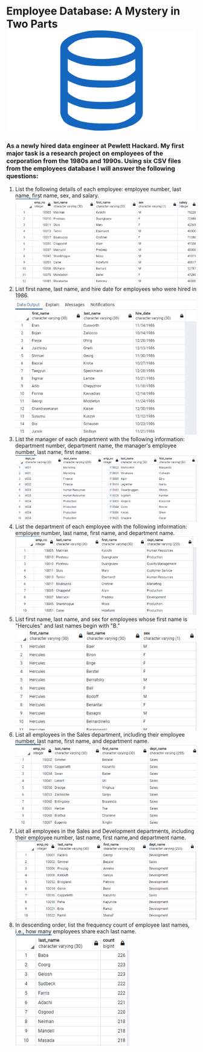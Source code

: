 

# Employee Database: A Mystery in Two Parts  ![](Images/sql.png)


### As a newly hired data engineer at Pewlett Hackard. My first major task is a research project on employees of the corporation from the 1980s and 1990s. Using six CSV files from the employees database I will answer the following questions: 

   1. List the following details of each employee: employee number, last name, first name, sex, and salary.  ![](Images/Question_1.PNG)
   2. List first name, last name, and hire date for employees who were hired in 1986. ![](Images/Question_2.PNG)
   3. List the manager of each department with the following information: department number, department name, the manager's employee number, last name, first name. ![](Images/Question_3.PNG)
   4. List the department of each employee with the following information: employee number, last name, first name, and department name. ![](Images/Question_4.PNG)
   5. List first name, last name, and sex for employees whose first name is "Hercules" and last names begin with "B." ![](Images/Question_5.PNG)
   6. List all employees in the Sales department, including their employee number, last name, first name, and department name. ![](Images/Question_6.PNG)
   7. List all employees in the Sales and Development departments, including their employee number, last name, first name,and department name.![](Images/Question_7.PNG)
   8. In descending order, list the frequency count of employee last names, i.e., how many employees share each last name. ![](Images/Question_8.PNG)
